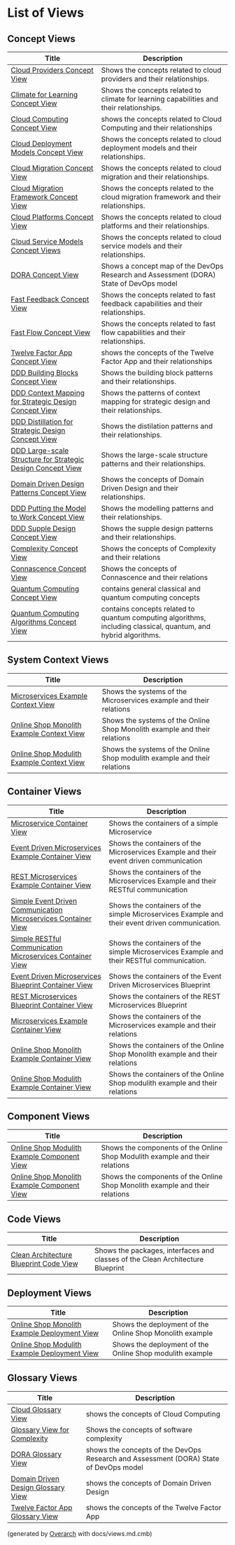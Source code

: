# List of Views

## Concept Views
| Title | Description |
|---|---|
| [Cloud Providers Concept View](./software-development/cloud/provider/concept-view.md) | Shows the concepts related to cloud providers and their relationships. |
| [Climate for Learning Concept View](./software-development/dora/capability/climate-for-learning/concept-view.md) | Shows the concepts related to climate for learning capabilities and their relationships. |
| [Cloud Computing Concept View](./software-development/cloud/concept-view.md) | shows the concepts related to Cloud Computing and their relationships |
| [Cloud Deployment Models Concept View](./software-development/cloud/deployment-model/concept-view.md) | Shows the concepts related to cloud deployment models and their relationships. |
| [Cloud Migration Concept View](./software-development/cloud/migration/concept-view.md) | Shows the concepts related to cloud migration and their relationships. |
| [Cloud Migration Framework Concept View](./software-development/cloud/framework/cmf/concept-view.md) | Shows the concepts related to the cloud migration framework and their relationships. |
| [Cloud Platforms Concept View](./software-development/cloud/platform/concept-view.md) | Shows the concepts related to cloud platforms and their relationships. |
| [Cloud Service Models Concept Views](./software-development/cloud/service-model/concept-view.md) | Shows the concepts related to cloud service models and their relationships. |
| [DORA Concept View](./software-development/dora/concept-view.md) | Shows a concept map of the DevOps Research and Assessment (DORA) State of DevOps model |
| [Fast Feedback Concept View](./software-development/dora/capability/fast-feedback/concept-view.md) | Shows the concepts related to fast feedback capabilities and their relationships. |
| [Fast Flow Concept View](./software-development/dora/capability/fast-flow/concept-view.md) | Shows the concepts related to fast flow capabilities and their relationships. |
| [Twelve Factor App Concept View](./software-development/twelve-factor-app/concept-view.md) | shows the concepts of the Twelve Factor App and their relationships |
| [DDD Building Blocks Concept View](./software-development/domain-driven-design/building-blocks/concept-view.md) | Shows the building block patterns and their relationships. |
| [DDD Context Mapping for Strategic Design Concept View](./software-development/domain-driven-design/context-mapping/concept-view.md) | Shows the patterns of context mapping for strategic design and their relationships. |
| [DDD Distillation for Strategic Design Concept View](./software-development/domain-driven-design/distillation/concept-view.md) | Shows the distilation patterns and their relationships. |
| [DDD Large-scale Structure for Strategic Design Concept View](./software-development/domain-driven-design/large-scale-structure/concept-view.md) | Shows the large-scale structure patterns and their relationships. |
| [Domain Driven Design Patterns Concept View](./software-development/domain-driven-design/concept-view.md) | Shows the concepts of Domain Driven Design and their relationships. |
| [DDD Putting the Model to Work Concept View](./software-development/domain-driven-design/modelling/concept-view.md) | Shows the modelling patterns and their relationships. |
| [DDD Supple Design Concept View](./software-development/domain-driven-design/supple-design/concept-view.md) | Shows the supple design patterns and their relationships. |
| [Complexity Concept View](./software-development/complexity/concept-view.md) | Shows the concepts of Complexity and their relations |
| [Connascence Concept View](./software-development/complexity/connascence/concept-view.md) | Shows the concepts of Connascence and their relations |
| [Quantum Computing Concept View](./software-development/quantum-computing/concept-view.md) | contains general classical and quantum computing concepts |
| [Quantum Computing Algorithms Concept View](./software-development/quantum-computing/algorithm/concept-view.md) | contains concepts related to quantum computing algorithms, including classical, quantum, and hybrid algorithms. |
## System Context Views
| Title | Description |
|---|---|
| [Microservices Example Context View](./software-development/architecture/example/microservices/context-view.md) | Shows the systems of the Microservices example and their relations |
| [Online Shop Monolith Example Context View](./software-development/architecture/example/monolith/context-view.md) | Shows the systems of the Online Shop Monolith example and their relations |
| [Online Shop Modulith Example Context View](./software-development/architecture/example/modulith/context-view.md) | Shows the systems of the Online Shop modulith example and their relations |
## Container Views
| Title | Description |
|---|---|
| [Microservice Container View](./software-development/architecture/example/microservices/microservice-container-view.md) | Shows the containers of a simple Microservice |
| [Event Driven Microservices Example Container View](./software-development/architecture/example/microservices/event-driven-container-view.md) | Shows the containers of the Microservices Example and their event driven communication |
| [REST Microservices Example Container View](./software-development/architecture/example/microservices/rest-container-view.md) | Shows the containers of the Microservices Example and their RESTful communication |
| [Simple Event Driven Communication Microservices Container View](./software-development/architecture/example/microservices/simple-eventdriven-container-view.md) | Shows the containers of the simple Microservices Example and their event driven communication. |
| [Simple RESTful Communication Microservices Container View](./software-development/architecture/example/microservices/simple-restful-container-view.md) | Shows the containers of the simple Microservices Example and their RESTful communication. |
| [Event Driven Microservices Blueprint Container View](./software-development/architecture/blueprint/microservices/event-driven/container-view.md) | Shows the containers of the Event Driven Microservices Blueprint |
| [REST Microservices Blueprint Container View](./software-development/architecture/blueprint/microservices/rest/container-view.md) | Shows the containers of the REST Microservices Blueprint |
| [Microservices Example Container View](./software-development/architecture/example/microservices/container-view.md) | Shows the containers of the Microservices example and their relations |
| [Online Shop Monolith Example Container View](./software-development/architecture/example/monolith/container-view.md) | Shows the containers of the Online Shop Monolith example and their relations |
| [Online Shop Modulith Example Container View](./software-development/architecture/example/modulith/container-view.md) | Shows the containers of the Online Shop modulith example and their relations |
## Component Views
| Title | Description |
|---|---|
| [Online Shop Modulith Example Component View](./software-development/architecture/example/modulith/component-view.md) | Shows the components of the Online Shop Modulith example and their relations |
| [Online Shop Monolith Example Component View](./software-development/architecture/example/monolith/component-view.md) | Shows the components of the Online Shop Monolith example and their relations |
## Code Views
| Title | Description |
|---|---|
| [Clean Architecture Blueprint Code View](./software-development/architecture/blueprint/clean-architecture/code-view.md) | Shows the packages, interfaces and classes of the Clean Architecture Blueprint |
## Deployment Views
| Title | Description |
|---|---|
| [Online Shop Monolith Example Deployment View](./software-development/architecture/example/monolith/deployment-view.md) | Shows the deployment of the Online Shop Monolith example |
| [Online Shop Modulith Example Deployment View](./software-development/architecture/example/modulith/deployment-view.md) | Shows the deployment of the Online Shop modulith example |
## Glossary Views
| Title | Description |
|---|---|
| [Cloud Glossary View](./software-development/cloud/glossary-view.md) | shows the concepts of Cloud Computing |
| [Glossary View for Complexity](./software-development/complexity/glossary-view.md) | Shows the concepts of software complexity |
| [DORA Glossary View](./software-development/dora/glossary-view.md) | shows the concepts of the DevOps Research and Assessment (DORA) State of DevOps model |
| [Domain Driven Design Glossary View](./software-development/domain-driven-design/glossary-view.md) | shows the concepts of Domain Driven Design |
| [Twelve Factor App Glossary View](./software-development/twelve-factor-app/glossary-view.md) | shows the concepts of the Twelve Factor App |


(generated by [Overarch](https://github.com/soulspace-org/overarch) with docs/views.md.cmb)
